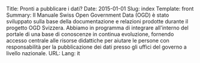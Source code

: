 Title: Pronti a pubblicare i dati?
Date: 2015-01-01
Slug: index
Template: front
Summary: Il Manuale Swiss Open Government Data (OGD) è stato sviluppato sulla base della documentazione e relazioni prodotte durante il progetto OGD Svizzera. Abbiamo in programma di integrare all'interno del portale di una base di conoscenze in continua evoluzione, fornendo accesso centrale alle risorse didattiche per aiutare le persone con responsabilità per la pubblicazione dei dati presso gli uffici del governo a livello nazionale.
URL:
Lang: it
